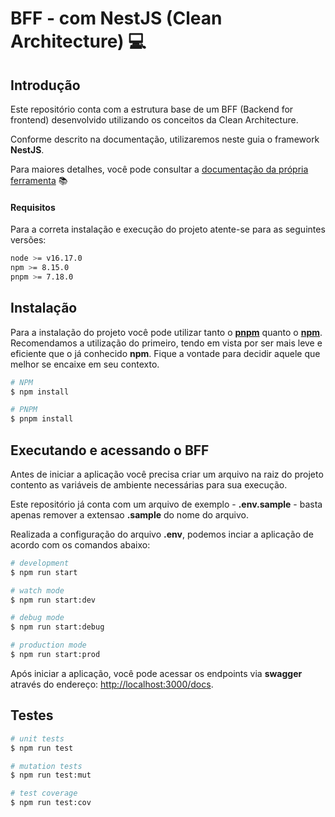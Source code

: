 # BFF - com NestJS (Clean Architecture) :computer:

## Introdução

Este repositório conta com a estrutura base de um BFF (Backend for frontend) desenvolvido utilizando os conceitos da Clean Architecture.

Conforme descrito na documentação, utilizaremos neste guia o framework **NestJS**.

Para maiores detalhes, você pode consultar a [documentação da própria ferramenta](https://nestjs.com/) :books:

#### Requisitos
Para a correta instalação e execução do projeto atente-se para as seguintes versões:

```bash
node >= v16.17.0
npm >= 8.15.0
pnpm >= 7.18.0
```

## Instalação

Para a instalação do projeto você pode utilizar tanto o **[pnpm](<https://pnpm.io/>)** quanto o **[npm](https://www.npmjs.com/)**. Recomendamos a utilização do primeiro, tendo em vista por ser mais leve e eficiente que o já conhecido **npm**. Fique a vontade para decidir aquele que melhor se encaixe em seu contexto.

```bash
# NPM
$ npm install

# PNPM
$ pnpm install
```

## Executando e acessando o BFF
Antes de iniciar a aplicação você precisa criar um arquivo na raiz do projeto contento as variáveis de ambiente necessárias para sua execução.

Este repositório já conta com um arquivo de exemplo - **.env.sample** - basta apenas remover a extensao **.sample** do nome do arquivo.

Realizada a configuração do arquivo **.env**, podemos inciar a aplicação de acordo com os comandos abaixo:
```bash
# development
$ npm run start

# watch mode
$ npm run start:dev

# debug mode
$ npm run start:debug

# production mode
$ npm run start:prod
```

Após iniciar a aplicação, você pode acessar os endpoints via **swagger** através do endereço: <http://localhost:3000/docs>.

## Testes

```bash
# unit tests
$ npm run test

# mutation tests
$ npm run test:mut

# test coverage
$ npm run test:cov
```

